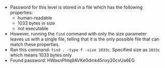 - Password for this level is stored in a file which has the following properties:
	- human-readable
	- 1033 bytes in size
	- not executable
- However, running the ```find``` command with only the size parameter leaves us with a single file, telling that it is the only possible file that can match these properties.
- Ran this command: ```find . -type f -size 1033c```. Specified size as ```1033c``` which means 1033 bytes only
- Found password: HWasnPhtq9AVKe0dmk45nxy20cvUa6EG